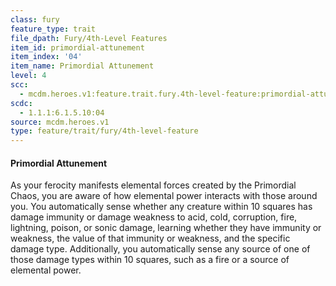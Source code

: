 ```yaml
---
class: fury
feature_type: trait
file_dpath: Fury/4th-Level Features
item_id: primordial-attunement
item_index: '04'
item_name: Primordial Attunement
level: 4
scc:
  - mcdm.heroes.v1:feature.trait.fury.4th-level-feature:primordial-attunement
scdc:
  - 1.1.1:6.1.5.10:04
source: mcdm.heroes.v1
type: feature/trait/fury/4th-level-feature
---
```


#### Primordial Attunement

As your ferocity manifests elemental forces created by the Primordial Chaos, you are aware of how elemental power interacts with those around you. You automatically sense whether any creature within 10 squares has damage immunity or damage weakness to acid, cold, corruption, fire, lightning, poison, or sonic damage, learning whether they have immunity or weakness, the value of that immunity or weakness, and the specific damage type. Additionally, you automatically sense any source of one of those damage types within 10 squares, such as a fire or a source of elemental power.
